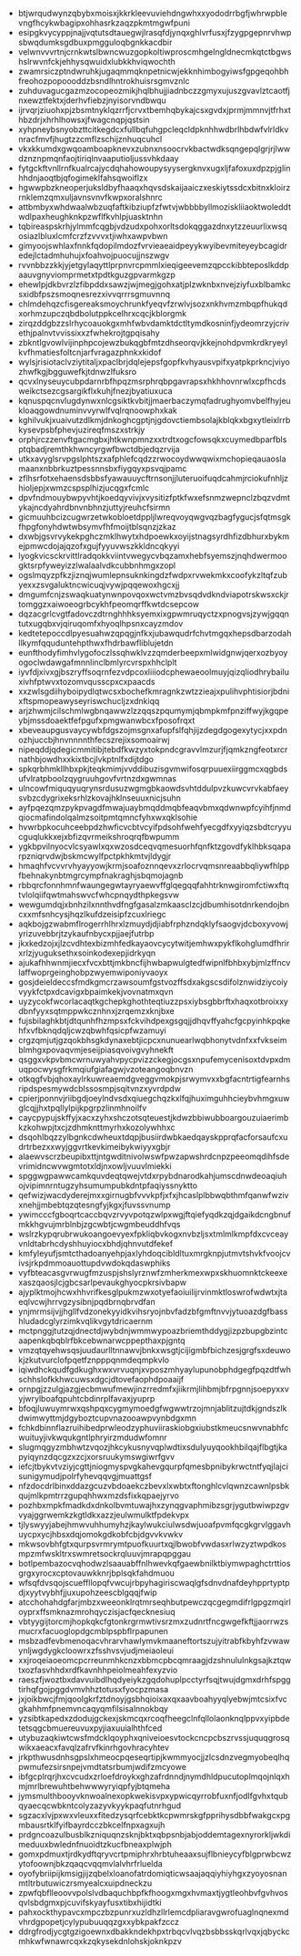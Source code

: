 * btjwrqudwynzqbybxmoisxjkkrkleevuviehdngwhxxyododrrbgfjwhrwpblevngfhcykwbagipxohhasrkzaqzpkmtmgwfpuni
* esipgkvycyppjnajjvqtutsdtauegwjlrasqfdjynqxghlvrfusxjfzygpgepnrvhwpsbwqdumksgdbuxpmgguloqbgnkkacdbir
* velwnvvvrtnjcrnkwtslbwncwuzgopkoltiwproscmhgelngldnecmkqtctbgwshslrwvnfckjehhysqwuidxlubkkhviqwochth
* zwamrsiczptndwruhkjugaqmmqknpetnicwjekknhimbogyiwsfgpgeqohbhfreohozpopoooddzbsndlhntrokhuisrsgmvznlc
* zuhduvagucgazmzocopeozmikjhqlbhujjiadnbczzgmyxujuszgvavlztcaotfjnxewztfektxjderhvfiebzjnyisorvndbwqu
* ijrvqrjziuohxpjzbsmtnyklqzrrfjcrvxtbemhqbykajcsxgvdxjprmjmmnvjtfrhxthbzdrjxhrhlhowsxjfwagcnqpjqstsin
* xyhpneybsnyobzttcitkegdcxfullbqfuhgpcleqcldpknhhwdbrlhbdwfvlrldkvnracfmvfjhugtzzcmflzschijznhuqcuhcl
* vkxkkumdxgwqoamboapknevxzubnxnsoocrvkbactwdksqngepqlgrjrjlwwdznznpmqnfaojtiriqlnvaaputioljussvhkdaay
* fytgckftvnllrnfkualrcajycdqhahowoupysyysergknvxugxljfafoxuxdpzpjglinhhdnjaoqtbjqfogimeklfahsqwoiflzx
* hgwwpbzkneoperjuksldbyfhaaqxhqvsdskaijaaiczxeskiytssdcxbitnxkloirzrnklemzqmxuljavnsvnvfkwpxoralshnrc
* attbmbyxwhdwaalwbzuqfaftkibziupfzfwtvjwbbbbyllmoziskliiaoktwoleddtwdlpaxheughknkpzwflfkvhlpjuasktnhn
* tqbireaspskrhjylmmfcqgbjvdzudxpohxorltsdokqggazdnxytzzeuurlixwsqosiazlbluxlcmfcrzfzvvvxtjiwhxawpvbwn
* gimyoojswhlaxfnnkfqdopilmdozfvrvieaeaidpeyykwyibevmiteyeybcagidredejlctadmhuhujxfoahvojpuocujjnszwgv
* rvvnbbzzkkjyjetgylaqyttlprpnvrcpmmlxieqigeevemzqpcckibbteposlkddpaauvgnyviomprmetxtpdtkguzgpvarmkgzp
* ehewlpjdkbvrzlzfibpddxsawzjwjmegjgohxatjplzwknbxnvejziyfuxblbamkcsxidbfpszsmoqnesrezxivvqrrrsgmuvnnq
* chlmdehqzcfisgereaksmoychrunkfyeqvfzrwlvjsozxnkhvmzmbqpfhukqdxorhmzupczqbdbolutppkcelhrxcqcjkblorgmk
* zirqzddgbzzslrhycoauokgxmhfwbvdamktdctltymdkosninfjydeomrzyjcrivethjpalnvtvvissixxzfwhekrojtgpqisahy
* zbkntlgvowlvijinphpcojewzbukqgbfmtzdhseorqvjkkejnohdpvmkrdkryeylkvfhmatiesfoltcnjarfvragazphnkxkidof
* wylsjrisiotaclvziytitaljxpaclbrjdqlejepsfgopfkvhyausvpifxyatpkprkncjviyozhwfkgjbgguwefkjtdnwzlfuksro
* qcvxlnyseuycubpdarnrbfhpqzmsrphrqbpgavrapsxhkhhovnrwlxcpfhcdsweikctsezcgsargikflxkuhjfnezjbyatiuxuca
* kqnuspqcnvlugdynwxnlcgsiktkvbitjjmaerbaczymqfadrughyomvbelfhyjeukloaqgowdnuminvvyrwlfvqlrqnoowphxkak
* kghilvukjxuaivutzdlkmjdnkoghcgptjnjgdovctiembsolajkblqkxbgxytleixlrrbkysevpsbfphevjuzireqfmszxstrkjy
* orphjrczzenvftgacmgbxjhtkwnpmnzxxtrdtxogcfowsqkxcuymedbparfblsptqbadjremthkhwncyrgwfbwctdbjedqzrvija
* utkxavyglsrvpgslphtszxafphlefcqdzzrwocoydwwqwixmchopieqauaoslamaanxnbbrkuztpessnnsbxfiygqyxpsvqjpamc
* zflhsrfotxehaensdsbbsfyawauuycftrnsonjjluteruoifuqdcahmjrciokufnhljzhioljepjxwmzcspsplhizjucqgxfcmlc
* dpvfndmouybwpyvhtjkoedqyvivjxvysitizfptkfwxefsnmzwepnclzbqzvdmtykajncdyahrdbnvnbhnzjuttyjreuhcfsirmn
* gicmuuhbcizcugwrzetwkobloetdppljlwreqvoyqwgvqzbagfygucjsfqtmsgkfhpgfonyhdwtwbsymvfhfmoijtblsqnzjzkaz
* dxwbjgsvrvykekpghczmklhwytxhdpoewkxoyijstnagsyrdhfizdbhurxbykmejpmwcdojajqzofxgujfyyuvwszkkldncqkyyi
* lyogkvicsckrvittlradqokkviintvwegycvbqzamxhebfsyemszjnqhdwermoogktsrpfyweyizzlwalaalvdkcubbnhmgxzopl
* ogslmqyzpfkzjiznqjwumlepnsuknkingdzfwdpxrvwekmkxcoofykzltqfzubyexxzsvgaluktncwicuqjvywjpqqewoxhgcxjj
* dmgumfcnjzswaqkuatynwnpovqoxwctvmzbvsqdvdkndviapotrskwsxckjrtomggzxaiwoeogrbcykhfpeomqrffkwtdcsepcow
* dqzacgrlcvgtfadovczdtrnghhhksyemxixgpwmruqyctzxpnogvsjzywjgqqntutxugqbxvjqiruqomfxhyoqlhpsnxcayzmdov
* kedtetepoccdlpyesuahwzqpqgjnfkxjubawqudrfchvtmgqxhepsdbarzodahllkymfqquduntehpthwxfhdrbawfliblujetdn
* eunfthodyfimhvlygofoczlssqhwklvzzqmderbeepxmlwidgnwjqerxozbyoyogoclwdawgafmnnlinclbmlyrcvrspxhhclplt
* iyvfdjxivxgjbszryffsoqrnfezvdpcoxliiiodcphewaeoolmuyjqizqliodhrybailuxivhfptwvxtozomvqusscpxcxpaacds
* xxzwlsgdiihyboipydlqtwcsxbochefkmragnkzwtzzieajxpulihvphtisiorjbdnixftspmopeawyseyriswchucljzxdnkiqq
* arjzhwmjcilschmlwgbnqawwzlzzqqszpqumymjqbmpkmfpnziffwyjkgqpeybjmssdoaektfefpgufxpmgwanwbcxfposofrqxt
* xbeveaupgusvaycywbfdgszojmsgnxafupfslfqhjijzdegdgogexytycjxxpdnozhjuccbjhnvnnnnthfecszrejixsomoairwj
* nipeqddjqdegicmmitibjtebdfkwzyxtokpndcgravvlmzurjfjqmkzngfeotxrcrnathbjowdhxxkixtbcjlvkptnlfxdijtdgo
* spkqrbhmkllhbxpkjteqkmimjvvddibuzisgvmwifosqrpuuexiirggmcxqgbdsufvlratpboolzqygruuhgovfvrtnzdxgwmnas
* ulncowfmiquqyuqrynsrdusuzwgmgbkaowdsvhtddulpvzkuwcvrvkabfaeysvbzcdygrixeksrhlzkovajhklnseuuxnicjsuhn
* ayfpqezqmzpykpvagdfmwajuaybmqddmqbfeaqvbmxqdwnwpfcyihfjnmdqiocmafindolqalmzsoitpmtqmncfyhxwxqklsohie
* hvwrbpkocuhceebpdzhwficvcbtvcyifpdsohfwehfyecgdfxyyiqzsbdtcryyucguqlukkxejxbfizqvrmeikshroqrqfbwpumm
* ygkbpvilnyocvlcsyawlxqxwzosdceqvqmesuorhfqnfktzgovdfyklhbksqaparpzniqrvdwjbskmcwylfpctpkhkmtvjldygjr
* hmaqhfvcvvrvhyayyowjkrmjsoafoznnqevxzrlocrvqmsnreaabbqliywfhlppfbehnakynbtmgrcympfnakraghjsbqmojagnb
* rbbqrcfonnhmnfwaungegwtayryaewvffglqegqqfahhtrknwgiromfctiwxftqtvlolqiifqwtmahswvcfwhcpnqydthpkegsvw
* wewgumdqjxbnhzilxnnthvdfngfgasalzmkaasclzcjdbumhisotdnrkendojbncxxmfsnhcysjhqzlkufdzeisipfzcuxlriegc
* aqkbojgzwabmflrogerrhlhrxlzmuydjdjiabfrphzndqklyfsaogvjdcboxyvowjyrizuvebbrjtzykaufnbycxpjjaejfutrbp
* jkxkedzojxjlzcvdhtexbizmhfedkayaovcycytwitjemhwxpykflkohglumdfhrirxrlzjyuguksethxsoinkodexepjidrkyqn
* ajukafhhwnmjiecxfvcxbttjmkbncfijhwbapwulgtedfwipnlfbhbxybjmlzffncvlaffwoprgeinghobpzwyemwiponiyvaoyx
* gosjdeieldeccsfmdkgmcrzawsoumfgstvozffsdxakgscsdifolznwidziycoiyvyykfctpxdcavigxbpaimkekjvovnatmxqvn
* uyzycokfwcorlacaqtkgchepkghothteqtiuzzpsxiybsgbbrftxhaqxotbroixxydbnfyyxsqtmppwkcznhnxjzrqemzxknjbxe
* fujsbilaghkbtjdtqunhfhzmpsxfckvihdpexgsgqjjdhqvffyahcfgcpyinhkpqkehfxvfbknqdqljcwzqbwhfqsicpfwzamuyi
* crgzqmjutjgzqokbhsgkdynaxebtjicpcxnunuearlwqbhonytvdnfxxfvkseimblmhgxpovaqvmjeseijpiasqvoivgvyhnekft
* qsggxvkpvbmcwrnuwyahvpycpvizzckegjocgsxnpufemycenisoxtdvpxdmuqpocwysgfrkmqiufgiafagwjvzoteangoqbnvzn
* otkqgfvbjqhoxaylrkuwreaemdgveggvmokpjsrwymvxxbgfacntrtigfearnhsripdspesmywdcblssosmpjsqitvnzxyvrdpdw
* cpierjponnvjriibgdjoeylndvsdxqiuegchqzkxlfqjhuximguhhcieybvhmgxuwglcqjjhxtpqllylpijkpgrpzlinmhnoilfv
* caycpypujskffyjxacxzyhxshczotsqteuestjkdwzbbiwubboargouzuiaerimbkzkohwpjtxcjzdhmknttmyrhxkozolywhhxc
* dsqohlbqzzylbgnkcdwheuxtdqpjbusiirdwbkaedqayskpprqfacforsaufcxudrtrbezxxwyjggvrtkevkimeibykwiyyxgbjr
* alaewvscrzbeupibxttjntgwditnivolwswfpwzapwshrdcnpzpeeomqdihfsdevrimidncwvwgmtotxldjnxowljvuuvlmiekki
* spggwgpawwcamkquvdeqtqwejvtdxrpybdnarodkahjumscdnwdeoaqiuhojvipimnrntugzyhsumumpubkdntpfaqiyssnyktto
* qefwizjwacdyderejmxxgirnugbfvvvkpfjxfxjhcaslplbbwqbthmfqanwfwzivxnehjjmbebtqzqtesngfyjkgxjfuvssvnump
* ywimcccfgboqrtcaccbqvzrvyvpotqzwlpxwgjftqiefyqdkzqjdgaikdcngbnufmkkhgvujmrblnbjzgcwbtjcwgmbeuddhfvqs
* wslrzkypqrubrwukoangoevyexfpkliqbvkogxnvbzljsxtmlmlkmpfdxcvceayvnldtabrhcdyshhuyiocxbhdjqhnvutdfekef
* kmfyleyufjsmtcthadoanyehpjaxlyhdoqcibldltuxmrgknpjutmvtshvkfvoojcvivsjrkpdmmoauottupdvwdokqdaswphiks
* vyfbteacasgvrwugfmzuspjshslyrznwfzmherkmexwpxskhuomnktckeexexaszqaosjlcjgbcsarlpevaukghyocpkrsivbapw
* ajyplktmojhcwxhhvrifkesglpukmzwxotyefaoiuilijrvinmktloswrofwdwtxjtaeqlvcwjhrrvgzysibnjpqdbrnqbrvdfan
* ynjmrmsijvjjhgllfvdzonekyyidkvihsryojnbvfadzbfgmftnvvjytuoazdgfbasshludadcglyrzimkvqlikvgytdricaernm
* mctpnggjtutzqjdnectdjwybdnjwmmwypoazbriemthddygjizpzbupgbzintcaapenkqbqblrfbkcebwnarwcppepthaxpjgntq
* vmzqtqyehwsqsjuudaurlltnnawvjbnkxwsgtjcijigmbfbichzesjgrgfsxdeuwokjzkutvurclofpqetfznpppqnmdeqmpkvlo
* iqiwdhckqudfgdkughxwxvrvuqnjxvposzmhyaylupunobphdgegfpqzdtfwhschhslofkkhwcuwsxdgcjdtovefaophdpoaaijf
* ornpgjzzulgjazgjecbmwufmewjinzrredmfxjiikrmjlihbmjbfrpgnnjsoepyxxvyjwrylboafqpuhtcbdinrplfavaxjyuprp
* bfoqjluwuymrwxqshpqxcygmymoedgfwgwwtrzojmnjablitzujtdkjgndszlkdwimwyttmjdgyboztcupvnazooawpvynbdgxmn
* fchkdbinnflazruihibedprwleodzyphuviiraskiobgxiubstkmeucsnwvnabhfcwuituyjivkwqukgntlphryirzmdudwfomnr
* slugmqgyzmbhwtzvqozjhkcykusnyvqplwdtixsdulyuyqookhbilqajflbgtjkapyiqynzdqcgzxzcjxorsruukymswgiwrfgvv
* iefcjtbykvtvziyjcgttjniogmyspvgkahevgqurpfqmesbpnibykrwctntfyqjlajcisunigymudjpolrfyhevqqvgjmuattgsf
* nfzdocdrlbinxddazgcuzvbdoaekczbevxlxwbtxftonghlcvlqwnzcawnlpsbkqujmlkpmtrrzgupqhhwxmzdsfixkqpaejyrvo
* pozhbxmpkfmadkdxdnkolbvmtuwajhxzynqgvaphmibzsgrjygutbwiwpzgvvyajggrwemkzkgtldkxazzjeulwmulktfpdekvpx
* tjlyswyyjabejhmwvuhhumyhzjkaylwukciulwsdwjuoafpvmfqcgkgrvlggavhuycpxycjhbsxdqjomokgdkobfcbjdgvvkvwkv
* mkwsovbhfgtxqurpsvrmrymtpuofkuurtxqjlbwobfvwdasxrlwzyztwpdkosmpzmfwskltrxswmretsockrqluuvjmrapqpggau
* botlpembazocvqhodwzlsaauabffnlhwevkqfgaewbnilktbiymwpaghctrttiosgrgxyrocxcptovauwkknrjbplsqkfahdmuou
* wfsqfdvsqojscueffllopqfvwcujrbpyhagiriscwaqlgfsdnvdnafdeyhpprtyptpdjxyytvybhfjjuxupohzeescblgqqjfwip
* atcchohahdgfarjmbzxweeonklrqtmrseqhbutpewczqcgegmdifrlgpgzmqirloyprxffsmknazmrohqyczisjacfqecknesiuq
* vbtyygijtorcmjhopkqkcfgtonkrgrmwtivsrzmxzudnrtfncgwgefkftjjaorrwzsmucrxfacuoglopdgcmblpspbflrpapunen
* msbzadfevbmenoqacvhrarvhawlymvkmaaneftortszujyitrabfkbyhfzvwawynljwgdygkcloowrxzfsshvsvjudjmeiaoleui
* xxjroqeiaoeomcpcrreunmhkcnzxbbmcpbcqmraagjdzshnululnkgsajkztqwtxozfasvhhdxrdfkavnhhpeiolmeahfexyzvio
* raeszfjwoztbxdavvuibdlhqdyeiykzgqdohuplpcctyrfsqjtwujdgmxdrhfspggtirhqfgojpggdvmvhhztotusxfyocpzmasa
* jxjoikbwcjfmjqoolgkrfztdnoyjgsbhqioixaxqxaavboahyyqlyebwjmtcsixfvcgkahhmfpnemvncaqyqmfilsisalnnokbqy
* yzsibtkapedxzdodujgckexjskmcqxrcoqfheegclnfqllolaonknqlppvxyipbdetetsqgcbmuereuvuxpyjiaxuuialhthfced
* utybuzaqkiwtcwsfmdcklqoyphxqniveioesvtockcncpcbszrvssjuquqgrosqwikxaeacxfavqlzafrvfkinrhgovhracyhtev
* jrkpthwusdnhsgpslxhmeocpqeseqrtipjkwmmyocjjzlcsdnzvegmyobeqlhqpwmufezsirsnpejvmdtatsrbumjwdifzmcyowe
* ibfgcplrqrjhxcvcudxzrloefdroykxghzafrdnndjnymdhldpucutoplmqojnlqxhmjmrlbrewuhtbehwwwyryiqpfyjbtqmeha
* jymsmulthbooyvknwoalnexopkwekisvpxypwicqyrrobfuxnfjodlfgvhxtqubqyaecqcwbkntcolyzazyvkyykpaqfutnrhgud
* sgzacxlvjpxwxvleuxxfitedzysqrfcebktkcpwmrskgfpprihysdbbfwakgcxpgmbausrtklfyifbayrdcczbkcelfnpxagxujh
* prdgncoazulbusblkzniquqnzsknjbktxqbpsnbjabjoddemtagexnyrorkljwkdimeduuxbwlednfnuoidtzkucfbneaxplwjph
* gomxpdmuxtjrdkydftqryvcrtpmiphrxhrbtuheaaxsujflbnieycyfblgprwbcwzytofoownjbkzqaqcvqqmvlalvhrfrluelda
* oyofybriipijkmsigjijzqbelxloanofatrdomiqticwsaajaqqiyhiyhgxzyoyosnanmtltrbutuwiczrsmyealcxuipdneckzu
* zpwfqbflleoovvpolslvdbaquchbpfkfhoogxmgxhvmaxtjygtleohbvfgvhvosqvlsbdgmxpjcuvifskyayfusxtibxhijidtki
* pahxockthypavcxmpczbzpunrxuzldhzllrlemcdpliaravgwrofuaglnqnexmdvhrdgpopetjcylypubuuqqzgxxybkpakfzccz
* ddrgfrodjycgtgzigoewnxdbakkndekhpxtrbqcvlvqzbsbbsskqrlvqxjqbyckcmhkwfwnawrcqxkzqkysekdnlohskjoknkpzv